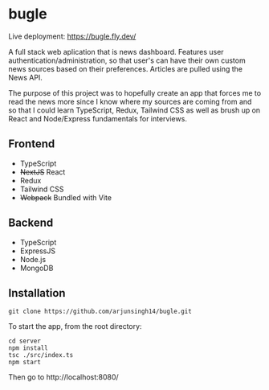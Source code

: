 # bugle

Live deployment: https://bugle.fly.dev/

A full stack web aplication that is news dashboard. Features user authentication/administration, so that user's can have their own custom news sources based on their preferences. Articles are pulled using the News API. 

The purpose of this project was to hopefully create an app that forces me to read the news more since I know where my sources are coming from and so that I could learn TypeScript, Redux, Tailwind CSS as well as brush up on React and Node/Express fundamentals for interviews.

## Frontend
- TypeScript
- ~~NextJS~~ React
- Redux
- Tailwind CSS
- ~~Webpack~~ Bundled with Vite

## Backend
- TypeScript
- ExpressJS
- Node.js
- MongoDB

## Installation

```
git clone https://github.com/arjunsingh14/bugle.git
```

To start the app, from the root directory:
```
cd server
npm install
tsc ./src/index.ts
npm start
```

Then go to http://localhost:8080/



